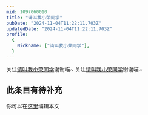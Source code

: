 ```yaml
---
mid: 1097060010
title: "请叫我小荣同学"
pubDate: "2024-11-04T11:22:11.703Z"
updatedDate: "2024-11-04T11:22:11.703Z"
profile:
  {
    Nickname: ["请叫我小荣同学"],
  }
---
```


关注[请叫我小荣同学](https://space.bilibili.com/1097060010)谢谢喵~ 关注[请叫我小荣同学](https://space.bilibili.com/1097060010)谢谢喵~

## 此条目有待补充
你可以在[这里](https://github.com/Yuhanawa/VTuber.ICU/edit/master/src/content/v/请叫我小荣同学/index.md)编辑本文
